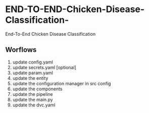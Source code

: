 # END-TO-END-Chicken-Disease-Classification-

End-To-End Chicken Disease Classification


## Worflows

1. update config.yaml
2. update secrets.yaml [optional]
3. update param.yaml
4. update the entity
5. update the configuration manager in src config
6. update the components
7. update the pipeline
8. update the main.py
9. update the dvc.yaml
